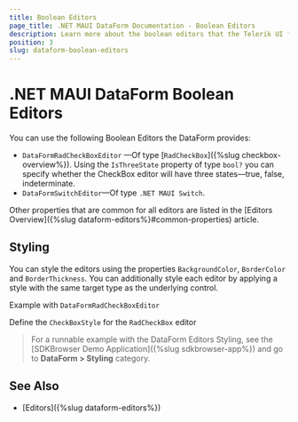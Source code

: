 ```yaml
---
title: Boolean Editors
page_title: .NET MAUI DataForm Documentation - Boolean Editors
description: Learn more about the boolean editors that the Telerik UI for .NET MAUI DataForm control provides.
position: 3
slug: dataform-boolean-editors
---
```


# .NET MAUI DataForm Boolean Editors

You can use the following Boolean Editors the DataForm provides:

* `DataFormRadCheckBoxEditor` &mdash;Of type [`RadCheckBox`]({%slug checkbox-overview%}). Using the `IsThreeState` property of type `bool?` you can specify whether the CheckBox editor will have three states—true, false, indeterminate.
* `DataFormSwitchEditor`&mdash;Of type `.NET MAUI Switch`.

Other properties that are common for all editors are listed in the [Editors Overview]({%slug dataform-editors%}#common-properties) article.

## Styling 

You can style the editors using the properties `BackgroundColor`, `BorderColor` and `BorderThickness`. You can additionally style each editor by applying a style with the same target type as the underlying control.

Example with `DataFormRadCheckBoxEditor`

<snippet id='dataform-editors-styling' />

Define the `CheckBoxStyle` for the `RadCheckBox` editor

<snippet id='dataform-editors-stlying-checkbox-style' />


> For a runnable example with the DataForm Editors Styling, see the [SDKBrowser Demo Application]({%slug sdkbrowser-app%}) and go to **DataForm > Styling** category.

## See Also

- [Editors]({%slug dataform-editors%})